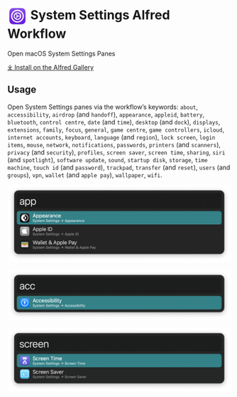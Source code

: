 # <img src='Workflow/icon.png' width='45' align='center' alt='icon'> System Settings Alfred Workflow

Open macOS System Settings Panes

<a href='https://alfred.app/workflows/alfredapp/system-settings'>⤓ Install on the Alfred Gallery</a>

## Usage

Open System Settings panes via the workflow’s keywords: `about`, `accessibility`, `airdrop` (and `handoff`), `appearance`, `appleid`, `battery`, `bluetooth`, `control centre`, `date` (and `time`), `desktop` (and `dock`), `displays`, `extensions`, `family`, `focus`, `general`, `game centre`, `game controllers`, `icloud`, `internet accounts`, `keyboard`, `language` (and `region`), `lock screen`, `login items`, `mouse`, `network`, `notifications`, `passwords`, `printers` (and `scanners`), `privacy` (and `security`), `profiles`, `screen saver`, `screen time`, `sharing`, `siri` (and `spotlight`), `software update`, `sound`, `startup disk`, `storage`, `time machine`, `touch id` (and `password`), `trackpad`, `transfer` (and `reset`), `users` (and `groups`), `vpn`, `wallet` (and `apple pay`), `wallpaper`, `wifi`.

![Alfred search for app](Workflow/images/about/app.png)

![Alfred search for acc](Workflow/images/about/acc.png)

![Alfred search for screen](Workflow/images/about/screen.png)
